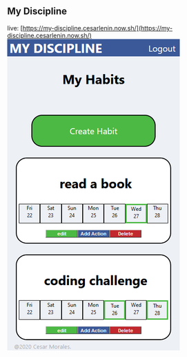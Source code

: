 ## My Discipline

live: [https://my-discipline.cesarlenin.now.sh/](https://my-discipline.cesarlenin.now.sh/)
![](images/home.png)

